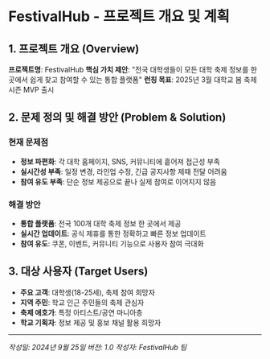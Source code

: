 # FestivalHub - 프로젝트 개요 및 계획

## 1. 프로젝트 개요 (Overview)

**프로젝트명**: FestivalHub
**핵심 가치 제안**: "전국 대학생들이 모든 대학 축제 정보를 한 곳에서 쉽게 찾고 참여할 수 있는 통합 플랫폼"
**런칭 목표**: 2025년 3월 대학교 봄 축제 시즌 MVP 출시

## 2. 문제 정의 및 해결 방안 (Problem & Solution)

### 현재 문제점
- **정보 파편화**: 각 대학 홈페이지, SNS, 커뮤니티에 흩어져 접근성 부족
- **실시간성 부족**: 일정 변경, 라인업 수정, 긴급 공지사항 제때 전달 어려움
- **참여 유도 부족**: 단순 정보 제공으로 끝나 실제 참여로 이어지지 않음

### 해결 방안
- **통합 플랫폼**: 전국 100개 대학 축제 정보 한 곳에서 제공
- **실시간 업데이트**: 공식 제휴를 통한 정확하고 빠른 정보 업데이트
- **참여 유도**: 쿠폰, 이벤트, 커뮤니티 기능으로 사용자 참여 극대화

## 3. 대상 사용자 (Target Users)

- **주요 고객**: 대학생(18-25세), 축제 참여 희망자
- **지역 주민**: 학교 인근 주민들의 축제 관심자
- **축제 애호가**: 특정 아티스트/공연 마니아층
- **학교 기획자**: 정보 제공 및 홍보 채널 활용 희망자

---

*작성일: 2024년 9월 25일*
*버전: 1.0*
*작성자: FestivalHub 팀*
